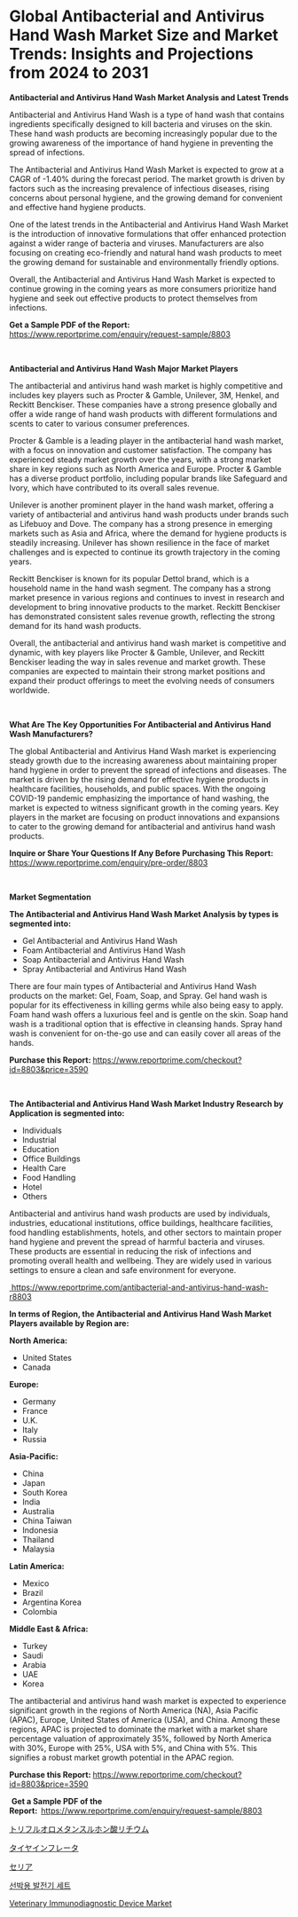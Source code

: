<p><h1>Global Antibacterial and Antivirus Hand Wash Market Size and Market Trends: Insights and Projections from 2024 to 2031</h1></p><p><strong>Antibacterial and Antivirus Hand Wash Market Analysis and Latest Trends</strong></p>
<p><p>Antibacterial and Antivirus Hand Wash is a type of hand wash that contains ingredients specifically designed to kill bacteria and viruses on the skin. These hand wash products are becoming increasingly popular due to the growing awareness of the importance of hand hygiene in preventing the spread of infections.</p><p>The Antibacterial and Antivirus Hand Wash Market is expected to grow at a CAGR of -1.40% during the forecast period. The market growth is driven by factors such as the increasing prevalence of infectious diseases, rising concerns about personal hygiene, and the growing demand for convenient and effective hand hygiene products.</p><p>One of the latest trends in the Antibacterial and Antivirus Hand Wash Market is the introduction of innovative formulations that offer enhanced protection against a wider range of bacteria and viruses. Manufacturers are also focusing on creating eco-friendly and natural hand wash products to meet the growing demand for sustainable and environmentally friendly options.</p><p>Overall, the Antibacterial and Antivirus Hand Wash Market is expected to continue growing in the coming years as more consumers prioritize hand hygiene and seek out effective products to protect themselves from infections.</p></p>
<p><strong>Get a Sample PDF of the Report:&nbsp;</strong> <a href="https://www.reportprime.com/enquiry/request-sample/8803">https://www.reportprime.com/enquiry/request-sample/8803</a></p>
<p>&nbsp;</p>
<p><strong>Antibacterial and Antivirus Hand Wash Major Market Players</strong></p>
<p><p>The antibacterial and antivirus hand wash market is highly competitive and includes key players such as Procter & Gamble, Unilever, 3M, Henkel, and Reckitt Benckiser. These companies have a strong presence globally and offer a wide range of hand wash products with different formulations and scents to cater to various consumer preferences.</p><p>Procter & Gamble is a leading player in the antibacterial hand wash market, with a focus on innovation and customer satisfaction. The company has experienced steady market growth over the years, with a strong market share in key regions such as North America and Europe. Procter & Gamble has a diverse product portfolio, including popular brands like Safeguard and Ivory, which have contributed to its overall sales revenue.</p><p>Unilever is another prominent player in the hand wash market, offering a variety of antibacterial and antivirus hand wash products under brands such as Lifebuoy and Dove. The company has a strong presence in emerging markets such as Asia and Africa, where the demand for hygiene products is steadily increasing. Unilever has shown resilience in the face of market challenges and is expected to continue its growth trajectory in the coming years.</p><p>Reckitt Benckiser is known for its popular Dettol brand, which is a household name in the hand wash segment. The company has a strong market presence in various regions and continues to invest in research and development to bring innovative products to the market. Reckitt Benckiser has demonstrated consistent sales revenue growth, reflecting the strong demand for its hand wash products.</p><p>Overall, the antibacterial and antivirus hand wash market is competitive and dynamic, with key players like Procter & Gamble, Unilever, and Reckitt Benckiser leading the way in sales revenue and market growth. These companies are expected to maintain their strong market positions and expand their product offerings to meet the evolving needs of consumers worldwide.</p></p>
<p>&nbsp;</p>
<p><strong>What Are The Key Opportunities For Antibacterial and Antivirus Hand Wash Manufacturers?</strong></p>
<p><p>The global Antibacterial and Antivirus Hand Wash market is experiencing steady growth due to the increasing awareness about maintaining proper hand hygiene in order to prevent the spread of infections and diseases. The market is driven by the rising demand for effective hygiene products in healthcare facilities, households, and public spaces. With the ongoing COVID-19 pandemic emphasizing the importance of hand washing, the market is expected to witness significant growth in the coming years. Key players in the market are focusing on product innovations and expansions to cater to the growing demand for antibacterial and antivirus hand wash products.</p></p>
<p><strong>Inquire or Share Your Questions If Any Before Purchasing This Report:</strong> <a href="https://www.reportprime.com/enquiry/pre-order/8803">https://www.reportprime.com/enquiry/pre-order/8803</a></p>
<p>&nbsp;</p>
<p><strong>Market Segmentation</strong></p>
<p><strong>The Antibacterial and Antivirus Hand Wash Market Analysis by types is segmented into:</strong></p>
<p><ul><li>Gel Antibacterial and Antivirus Hand Wash</li><li>Foam Antibacterial and Antivirus Hand Wash</li><li>Soap Antibacterial and Antivirus Hand Wash</li><li>Spray Antibacterial and Antivirus Hand Wash</li></ul></p>
<p><p>There are four main types of Antibacterial and Antivirus Hand Wash products on the market: Gel, Foam, Soap, and Spray. Gel hand wash is popular for its effectiveness in killing germs while also being easy to apply. Foam hand wash offers a luxurious feel and is gentle on the skin. Soap hand wash is a traditional option that is effective in cleansing hands. Spray hand wash is convenient for on-the-go use and can easily cover all areas of the hands.</p></p>
<p><strong>Purchase this Report:&nbsp;</strong><a href="https://www.reportprime.com/checkout?id=8803&price=3590">https://www.reportprime.com/checkout?id=8803&price=3590</a></p>
<p>&nbsp;</p>
<p><strong>The Antibacterial and Antivirus Hand Wash Market Industry Research by Application is segmented into:</strong></p>
<p><ul><li>Individuals</li><li>Industrial</li><li>Education</li><li>Office Buildings</li><li>Health Care</li><li>Food Handling</li><li>Hotel</li><li>Others</li></ul></p>
<p><p>Antibacterial and antivirus hand wash products are used by individuals, industries, educational institutions, office buildings, healthcare facilities, food handling establishments, hotels, and other sectors to maintain proper hand hygiene and prevent the spread of harmful bacteria and viruses. These products are essential in reducing the risk of infections and promoting overall health and wellbeing. They are widely used in various settings to ensure a clean and safe environment for everyone.</p></p>
<p><a href="https://www.reportprime.com/antibacterial-and-antivirus-hand-wash-r8803">&nbsp;https://www.reportprime.com/antibacterial-and-antivirus-hand-wash-r8803</a></p>
<p><strong>In terms of Region, the Antibacterial and Antivirus Hand Wash Market Players available by Region are:</strong></p>
<p>
    <p> <strong> North America: </strong>
        <ul>
            <li>United States</li>
            <li>Canada</li>
        </ul>
        </p> 
    <p> <strong> Europe: </strong>
        <ul>
            <li>Germany</li>
            <li>France</li>
            <li>U.K.</li>
            <li>Italy</li>
            <li>Russia</li>
        </ul>
        </p> 
    <p> <strong> Asia-Pacific: </strong>
        <ul>
            <li>China</li>
            <li>Japan</li>
            <li>South Korea</li>
            <li>India</li>
            <li>Australia</li>
            <li>China Taiwan</li>
            <li>Indonesia</li>
            <li>Thailand</li>
            <li>Malaysia</li>
        </ul>
        </p> 
    <p> <strong> Latin America: </strong>
        <ul>
            <li>Mexico</li>
            <li>Brazil</li>
            <li>Argentina Korea</li>
            <li>Colombia</li>
        </ul>
        </p> 
    <p> <strong> Middle East & Africa: </strong>
        <ul>
            <li>Turkey</li>
            <li>Saudi</li>
            <li>Arabia</li>
            <li>UAE</li>
            <li>Korea</li>
        </ul>
    </p>
    </p>
<p><p>The antibacterial and antivirus hand wash market is expected to experience significant growth in the regions of North America (NA), Asia Pacific (APAC), Europe, United States of America (USA), and China. Among these regions, APAC is projected to dominate the market with a market share percentage valuation of approximately 35%, followed by North America with 30%, Europe with 25%, USA with 5%, and China with 5%. This signifies a robust market growth potential in the APAC region.</p></p>
<p><strong>Purchase this Report: </strong><a href="https://www.reportprime.com/checkout?id=8803&price=3590">https://www.reportprime.com/checkout?id=8803&price=3590</a></p>
<p>&nbsp;<strong>Get a Sample PDF of the Report:&nbsp;&nbsp;</strong><a href="https://www.reportprime.com/enquiry/request-sample/8803">https://www.reportprime.com/enquiry/request-sample/8803</a></p>
<p><strong></strong></p>
<p><p><a href="https://github.com/SarahFahey88/Market-Research-Report-List-1/blob/main/358075023157.md">トリフルオロメタンスルホン酸リチウム</a></p><p><a href="https://medium.com/@raymanta28/%E3%82%BF%E3%82%A4%E3%83%A4%E3%82%A4%E3%83%B3%E3%83%95%E3%83%AC%E3%83%BC%E3%82%BF%E3%83%BC%E5%B8%82%E5%A0%B4-2031%E5%B9%B4%E3%81%BE%E3%81%A7%E3%81%AE%E3%83%88%E3%83%AC%E3%83%B3%E3%83%89-%E4%BA%88%E6%B8%AC-%E7%AB%B6%E4%BA%89%E5%88%86%E6%9E%90-068fe98938e6">タイヤインフレータ</a></p><p><a href="https://medium.com/@anabelavenport7854/%E3%82%BB%E3%83%AA%E3%82%A2%E5%B8%82%E5%A0%B4%E3%81%AE%E8%A6%8F%E6%A8%A1-cagr-%E3%83%88%E3%83%AC%E3%83%B3%E3%83%89-2024%E5%B9%B4%E3%81%8B%E3%82%892030%E5%B9%B4%E3%81%BE%E3%81%A7-efc6516c0dbf">セリア</a></p><p><a href="https://medium.com/@lolitanader1/%ED%95%B4%EC%96%91-%EB%B0%9C%EC%A0%84%EA%B8%B0-%EC%84%B8%ED%8A%B8-%EC%8B%9C%EC%9E%A5-%EA%B2%BD%EC%9F%81-%EB%B6%84%EC%84%9D-%EC%8B%9C%EC%9E%A5-%EB%8F%99%ED%96%A5-%EB%B0%8F-2031%EB%85%84%EA%B9%8C%EC%A7%80%EC%9D%98-%EC%98%88%EC%B8%A1-c99f3fef285d">선박용 발전기 세트</a></p><p><a href="https://github.com/myacatherineblakecaczo9vcsw/Market-Research-Report-List-2/blob/main/veterinary-immunodiagnostic-device-market.md">Veterinary Immunodiagnostic Device Market</a></p></p>